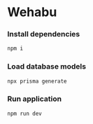 # Wehabu

### Install dependencies

```sh
npm i
```

### Load database models

```sh
npx prisma generate
```

### Run application

```sh
npm run dev
```
